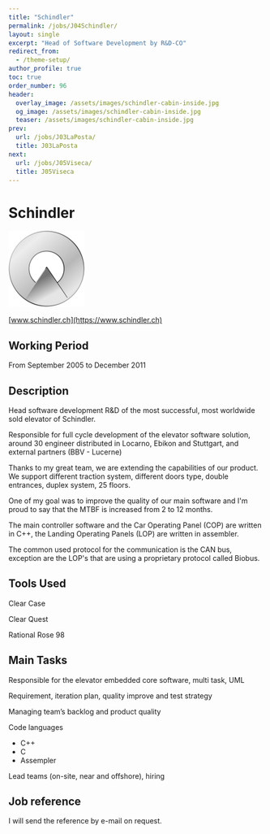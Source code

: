 ```yaml
---
title: "Schindler"
permalink: /jobs/J04Schindler/
layout: single
excerpt: "Head of Software Development by R&D-CO"
redirect_from:
  - /theme-setup/
author_profile: true
toc: true
order_number: 96
header:
  overlay_image: /assets/images/schindler-cabin-inside.jpg
  og_image: /assets/images/schindler-cabin-inside.jpg
  teaser: /assets/images/schindler-cabin-inside.jpg
prev:
  url: /jobs/J03LaPosta/
  title: J03LaPosta
next:
  url: /jobs/J05Viseca/
  title: J05Viseca
---
```

# Schindler

![Schindler](/assets/images/schindler-hd-logo-thumbnail.png)

[www.schindler.ch](https://www.schindler.ch)

## Working Period
From  September 2005 to December 2011

## Description
Head software development R&D of the most successful, most worldwide sold elevator of Schindler.

Responsible for full cycle development of the elevator software solution,
around 30 engineer distributed in Locarno, Ebikon and Stuttgart, and external partners (BBV - Lucerne)

Thanks to my great team, we are extending the capabilities of our product.
We support different traction system, different doors type, double entrances, duplex system, 25 floors.

One of my goal was to improve the quality of our main software and
I'm proud to say that the MTBF is increased from 2 to 12 months.

The main controller software and the Car Operating Panel (COP) are written in C++, 
the Landing Operating Panels (LOP) are written in assembler.

The common used protocol for the communication is the CAN bus,
exception are the LOP's that are using a proprietary protocol called Biobus.

## Tools Used
Clear Case

Clear Quest

Rational Rose 98



## Main Tasks
Responsible for the elevator embedded core software, multi task, UML

Requirement, iteration plan, quality improve and test strategy

Managing team’s backlog and product quality

Code languages
- C++
- C
- Assempler

Lead teams (on-site, near and offshore), hiring

## Job reference
I will send the reference by e-mail on request.